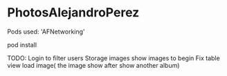 # PhotosAlejandroPerez


Pods used:
'AFNetworking'

pod install


TODO:
Login to filter users
Storage images show images to begin
Fix table view load image( the image show after show another album) 

